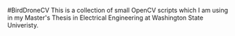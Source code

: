 #BirdDroneCV
This is a collection of small OpenCV scripts which I am using in my
Master's Thesis in Electrical Engineering at Washington State Univeristy.
